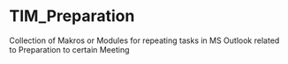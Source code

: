 # TIM_Preparation
Collection of Makros or Modules for repeating tasks in MS Outlook related to Preparation to certain Meeting
